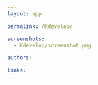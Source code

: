```yaml
---
layout: app

permalink: /Kdevelop/

screenshots:
  - Kdevelop/screenshot.png

authors:

links:
---
```

